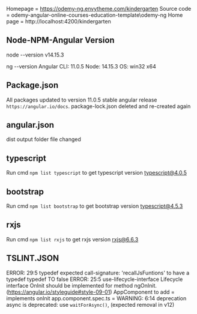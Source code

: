 Homepage = https://odemy-ng.envytheme.com/kindergarten
Source code  = odemy-angular-online-courses-education-template\odemy-ng
Home page = http://localhost:4200/kindergarten

## Node-NPM-Angular Version
 node --version
v14.15.3

ng --version
Angular CLI: 11.0.5
Node: 14.15.3
OS: win32 x64

## Package.json
All packages updated to version 11.0.5 stable angular release `https://angular.io/docs`.
package-lock.json deleted and re-created again

## angular.json
dist output folder file changed

## typescript
Run cmd `npm list typescript` to get typescript version
typescript@4.0.5

## bootstrap
Run cmd `npm list bootstrap` to get bootstrap version
typescript@4.5.3

## rxjs
Run cmd `npm list rxjs` to get rxjs version
rxjs@6.6.3

## TSLINT.JSON
ERROR: 29:5  typedef                  expected call-signature: 'recallJsFuntions' to have a typedef
typedef TO false
ERROR: 25:5  use-lifecycle-interface  Lifecycle interface OnInit should be implemented for method ngOnInit. (https://angular.io/styleguide#style-09-01)
AppComponent to add = implements onInit 
app.component.spec.ts = WARNING: 6:14  deprecation  async is deprecated: use `waitForAsync()`, (expected removal in v12)

